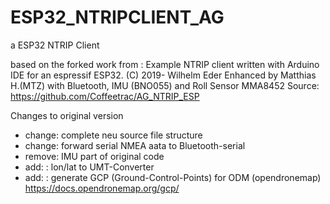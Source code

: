 # ESP32_NTRIPCLIENT_AG
a ESP32 NTRIP Client 

based on the forked work from :
Example NTRIP client written with Arduino IDE for an espressif ESP32. (C) 2019- Wilhelm Eder
Enhanced by Matthias H.(MTZ) with Bluetooth, IMU (BNO055) and Roll Sensor MMA8452
Source: https://github.com/Coffeetrac/AG_NTRIP_ESP

Changes to original version
- change: complete neu source file structure
- change: forward serial NMEA aata to Bluetooth-serial
- remove: IMU part of original code
- add:  : lon/lat to UMT-Converter
- add:  : generate GCP (Ground-Control-Points) for ODM (opendronemap) https://docs.opendronemap.org/gcp/


